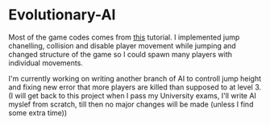 ﻿# Evolutionary-AI

Most of the game codes comes from [this](https://www.youtube.com/watch?v=8LRI0RLKyt0&list=PLsk-HSGFjnaH5yghzu7PcOzm9NhsW0Urw&index=19&ab_channel=KidsCanCode) tutorial. I implemented jump chanelling, collision and disable player movement while jumping and changed structure of the game so I could spawn many players with individual movements. 

I'm currently working on writing another branch of AI to controll jump height and fixing new error that more players are killed than supposed to at level 3.
(I will get back to this project when I pass my University exams, I'll write AI myslef from scratch, till then no major changes will be made (unless I find some extra time))
